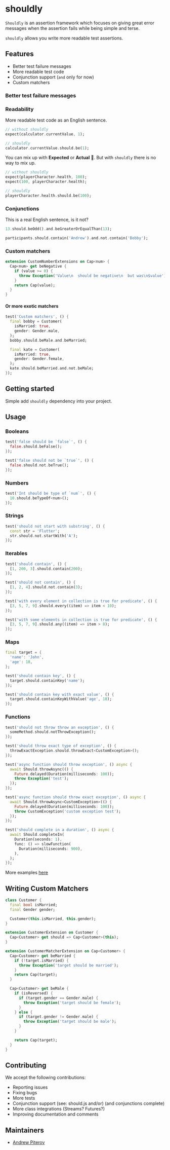 <!-- 
This README describes the package. If you publish this package to pub.dev,
this README's contents appear on the landing page for your package.

For information about how to write a good package README, see the guide for
[writing package pages](https://dart.dev/guides/libraries/writing-package-pages). 

For general information about developing packages, see the Dart guide for
[creating packages](https://dart.dev/guides/libraries/create-library-packages)
and the Flutter guide for
[developing packages and plugins](https://flutter.dev/developing-packages). 
-->

# shouldly

`Shouldly` is an assertion framework which focuses on giving great error messages when the assertion fails while being simple and terse.

`shouldly` allows you write more readable test assertions.

## Features

* Better test failure messages
* More readable test code
* Conjunction support (`and` only for now)
* Custom matchers

### Better test failure messages

### Readability

More readable test code as an English sentence.

```dart
// without shouldly
expect(calculator.currentValue, 1);

// shouldly
calculator.currentValue.should.be(1);
```

You can mix up with **Expected** or **Actual** 🤔. But with `shouldly` there is no way to mix up.

```dart
// without shouldly
expect(playerCharacter.health, 100);
expect(100, playerCharacter.health);

// shouldly
playerCharacter.health.should.be(100);
```

### Conjunctions

This is a real English sentence, is it not?

```dart
13.should.beOdd().and.beGreaterOrEqualThan(13);

participants.should.contain('Andrew').and.not.contain('Bobby');

```

### Custom matchers

```dart
extension CustomNumberExtensions on Cap<num> {
  Cap<num> get beNegative {
    if (value >= 0) {
      throw Exception('Value\n  should be negative\n  but was\n$value');
    }
    return Cap(value);
  }
}
```

#### Or more exotic matchers

```dart
test('Custom matchers', () {
  final bobby = Customer(
    isMarried: true,
    gender: Gender.male,
  );
  bobby.should.beMale.and.beMarried;

  final kate = Customer(
    isMarried: true,
    gender: Gender.female,
  );
  kate.should.beMarried.and.not.beMale;
});
```

## Getting started

Simple add `shouldly` dependency into your project.

## Usage

### Booleans

```dart
test('false should be `false`', () {
  false.should.beFalse();
});

test('false should not be `true`', () {
  false.should.not.beTrue();
});
```

### Numbers

```dart
test('Int should be type of `num`', () {
  10.should.beTypeOf<num>();
});
```

### Strings

```dart
test('should not start with substring', () {
  const str = 'Flutter';
  str.should.not.startWith('A');
});
```

### Iterables

```dart
test('should contain', () {
  [1, 200, 3].should.contain(200);
});

test('should not contain', () {
  [1, 2, 4].should.not.contain(3);
});

test('with every element in collection is true for predicate', () {
  [3, 5, 7, 9].should.every((item) => item < 10);
});

test('with some elements in collection is true for predicate', () {
  [3, 5, 7, 9].should.any((item) => item > 8);
});
```

### Maps

```dart
final target = {
  'name': 'John',
  'age': 18,
};

test('should contain key', () {
  target.should.containKey('name');
});

test('should contain key with exact value', () {
  target.should.containKeyWithValue('age', 18);
});
```

### Functions

```dart
test('should not throw throw an exception', () {
  someMethod.should.notThrowException();
});

test('should throw exact type of exception', () {
  throwExactException.should.throwExact<CustomException>();
});

test('async function should throw exception', () async {
  await Should.throwAsync(() {
    Future.delayed(Duration(milliseconds: 100));
    throw Exception('test');
  });
});

test('async function should throw exact exception', () async {
  await Should.throwAsync<CustomException>(() {
    Future.delayed(Duration(milliseconds: 100));
    throw CustomException('custom exception test');
  });
});

test('should complete in a duration', () async {
  await Should.completeIn(
    Duration(seconds: 1),
    func: () => slowFunction(
      Duration(milliseconds: 900),
    ),
  );
});
```

More examples [here](./example/README.md)

## Writing Custom Matchers

```dart
class Customer {
  final bool isMarried;
  final Gender gender;

  Customer(this.isMarried, this.gender);
}

extension CustomerExtension on Customer {
  Cap<Customer> get should => Cap<Customer>(this);
}

extension CustomerMatcherExtension on Cap<Customer> {
  Cap<Customer> get beMarried {
    if (!target.isMarried) {
      throw Exception('target should be married');
    }
    return Cap(target);
  }

  Cap<Customer> get beMale {
    if (isReversed) {
      if (target.gender == Gender.male) {
        throw Exception('target should be female');
      }
    } else {
      if (target.gender != Gender.male) {
        throw Exception('target should be male');
      }
    }

    return Cap(target);
  }
}
```

## Contributing

We accept the following contributions:

* Reporting issues
* Fixing bugs
* More tests
* Conjunction support (see: should.js and/or) (and conjunctions complete)
* More class integrations (Streams? Futures?)
* Improving documentation and comments

## Maintainers

* [Andrew Piterov](mailto:piterov1990@gmail.com?subject=[GitHub]%20Source%20Dart%20fluent_result)

